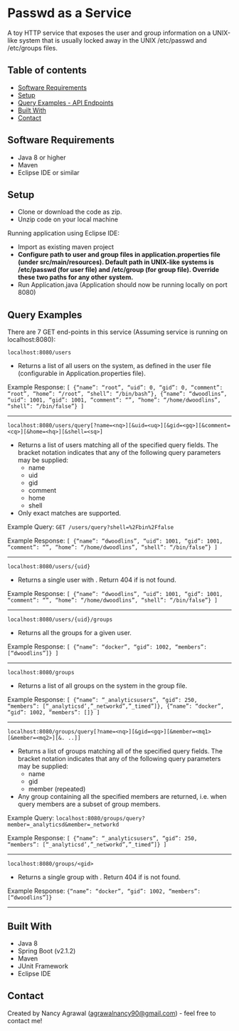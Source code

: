 # Passwd as a Service
A toy HTTP service that exposes the user and group information on a UNIX-like system that is usually locked away in the UNIX /etc/passwd and /etc/groups files.

## Table of contents
* [Software Requirements](#softwarerequirements)
* [Setup](#setup)
* [Query Examples - API Endpoints](#queryexamples)
* [Built With](#builtwith)
* [Contact](#contact)

## Software Requirements
* Java 8 or higher
* Maven
* Eclipse IDE or similar

## Setup

* Clone or download the code as zip. 
* Unzip code on your local machine

Running application using Eclipse IDE:
* Import as existing maven project
* **Configure path to user and group files in application.properties file (under src/main/resources). Default path in UNIX-like systems is /etc/passwd (for user file) and /etc/group (for group file). Override these two paths for any other system.**
* Run Application.java (Application should now be running locally on port 8080) 

## Query Examples

There are 7 GET end-points in this service (Assuming service is running on localhost:8080):

`localhost:8080/users`
* Returns a list of all users on the system, as defined in the user file (configurable in Application.properties file).

Example Response:
`[
{“name”: “root”, “uid”: 0, “gid”: 0, “comment”: “root”, “home”: “/root”, “shell”: “/bin/bash”},
{“name”: “dwoodlins”, “uid”: 1001, “gid”: 1001, “comment”: “”, “home”: “/home/dwoodlins”, “shell”: “/bin/false”}
]`

---

`localhost:8080/users/query[?name=<nq>][&uid=<uq>][&gid=<gq>][&comment=<cq>][&home=<hq>][&shell=<sq>]`
* Returns a list of users matching all of the specified query fields. The bracket notation indicates that any of the following query parameters may be supplied:
   - name
   - uid
   - gid
   - comment
   - home
   - shell
* Only exact matches are supported.

Example Query: `GET /users/query?shell=%2Fbin%2Ffalse`

Example Response:
`[
{“name”: “dwoodlins”, “uid”: 1001, “gid”: 1001, “comment”: “”, “home”: “/home/dwoodlins”, “shell”: “/bin/false”}
]`

---
  
`localhost:8080/users/{uid}`
* Returns a single user with <uid>. Return 404 if <uid> is not found.

Example Response:
`[
{“name”: “dwoodlins”, “uid”: 1001, “gid”: 1001, “comment”: “”, “home”: “/home/dwoodlins”, “shell”: “/bin/false”}
]`

---

`localhost:8080/users/{uid}/groups`
* Returns all the groups for a given user.

Example Response:
`[
{“name”: “docker”, “gid”: 1002, “members”: [“dwoodlins”]}
]`

---

`localhost:8080/groups`
* Returns a list of all groups on the system in the group file.

Example Response:
`[
{“name”: “_analyticsusers”, “gid”: 250, “members”:
[“_analyticsd’,”_networkd”,”_timed”]},
{“name”: “docker”, “gid”: 1002, “members”: []}
]`

---

`localhost:8080/groups/query[?name=<nq>][&gid=<gq>][&member=<mq1>[&member=<mq2>][&. ..]]`
* Returns a list of groups matching all of the specified query fields. The bracket notation indicates that any of the following query parameters may be supplied:
   - name
   - gid
   - member (repeated)
* Any group containing all the specified members are returned, i.e. when query members are a subset of group members.

Example Query:
`localhost:8080/groups/query?member=_analyticsd&member=_networkd`

Example Response:
`[
{“name”: “_analyticsusers”, “gid”: 250, “members”: [“_analyticsd’,”_networkd”,”_timed”]}
]`

---

`localhost:8080/groups/<gid>`
* Returns a single group with <gid>. Return 404 if <gid> is not found.

Example Response:
`{“name”: “docker”, “gid”: 1002, “members”: [“dwoodlins”]}`

---


## Built With
* Java 8
* Spring Boot (v2.1.2)
* Maven
* JUnit Framework
* Eclipse IDE

## Contact
Created by Nancy Agrawal (agrawalnancy90@gmail.com) - feel free to contact me!
